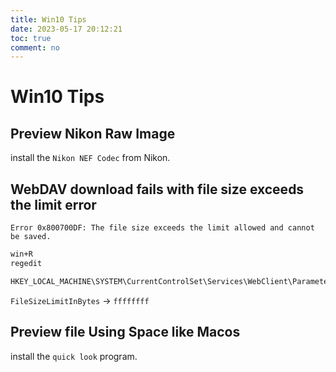 ```yaml
---
title: Win10 Tips
date: 2023-05-17 20:12:21
toc: true
comment: no
---
```


# Win10 Tips

## Preview Nikon Raw Image

install the `Nikon NEF Codec` from Nikon.

## WebDAV download fails with file size exceeds the limit error

    Error 0x800700DF: The file size exceeds the limit allowed and cannot be saved.


```bash
win+R
regedit

HKEY_LOCAL_MACHINE\SYSTEM\CurrentControlSet\Services\WebClient\Parameter
```

`FileSizeLimitInBytes` -> `ffffffff`

## Preview file Using Space like Macos
install the `quick look` program.
